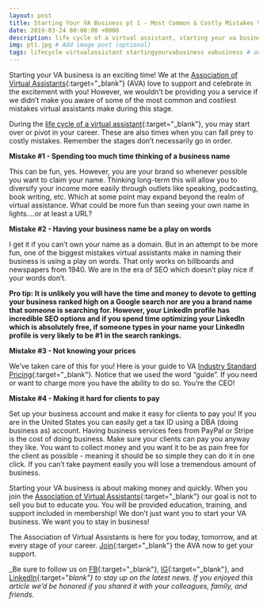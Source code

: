 ```yaml
---
layout: post
title: Starting Your VA Business pt 1 - Most Common & Costly Mistakes VAs Make
date: 2019-03-24 00:00:00 +0000
description: life cycle of a virtual assistant, starting your va business # Add post description (optional)
img: pt1.jpg # Add image post (optional)
tags: lifecycle virtualassistant startingyourvabusiness vabusiness # add tag
---
```


Starting your VA business is an exciting time! We at the [Association of Virtual Assistants](https://associationofvas.com/){:target="_blank"} (AVA) love to support and celebrate in the excitement with you! However, we wouldn’t be providing you a service if we didn’t make you aware of some of the most common and costliest mistakes virtual assistants make during this stage.

During the [life cycle of a virtual assistant](https://associationofvas.com/blog/the-life-cycle-of-a-virtual-assistant){:target="_blank"}, you may start over or pivot in your career. These are also times when you can fall prey to costly mistakes. Remember the stages don’t necessarily go in order.  

__Mistake #1 - Spending too much time thinking of a business name__

This can be fun, yes. However, you are your brand so whenever possible you want to claim your name. Thinking long-term this will allow you to diversify your income more easily through outlets like speaking, podcasting, book writing, etc. Which at some point may expand beyond the realm of virtual assistance. What could be more fun than seeing your own name in lights….or at least a URL?

__Mistake #2 - Having your business name be a play on words__

I get it if you can’t own your name as a domain. But in an attempt to be more fun, one of the biggest mistakes virtual assistants make in naming their business is using a play on words. That only works on billboards and newspapers from 1940. We are in the era of SEO which doesn’t play nice if your words don’t.

__Pro tip: It is unlikely you will have the time and money to devote to getting your business ranked high on a Google search nor are you a brand name that someone is searching for. However, your LinkedIn profile has incredible SEO options and if you spend time optimizing your LinkedIn which is absolutely free, if someone types in your name your LinkedIn profile is very likely to be #1 in the search rankings.__


__Mistake #3 - Not knowing your prices__

We’ve taken care of this for you! Here is your guide to VA [Industry Standard Pricing](https://associationofvas.com/industrypricing){:target="_blank"}. Notice that we used the word “guide”. If you need or want to charge more you have the ability to do so. You’re the CEO!

__Mistake #4 - Making it hard for clients to pay__

Set up your business account and make it easy for clients to pay you! If you are in the United States you can easily get a tax ID using a DBA (doing business as) account. Having business services fees from PayPal or Stripe is the cost of doing business. Make sure your clients can pay you anyway they like. You want to collect money and you want it to be as pain free for the client as possible - meaning it should be so simple they can do it in one click. If you can’t take payment easily you will lose a tremendous amount of business.


Starting your VA business is about making money and quickly. When you join the [Association of Virtual Assistants](https://associationofvas.com/){:target="_blank"} our goal is not to sell you but to educate you. You will be provided education, training, and support included in membership! We don’t just want you to start your VA business. We want you to stay in business!


The Association of Virtual Assistants is here for you today, tomorrow, and at every stage of your career. [Join](https://thevirtualbusinesssummit.thrivecart.com/ava-membership/){:target="_blank"} the AVA now to get your support.

_Be sure to follow us on [FB](https://www.facebook.com/Association-of-Virtual-Assistants-415696612306842/){:target="_blank"}, [IG](https://www.instagram.com/associationofvas/){:target="_blank"}, and [LinkedIn](https://www.linkedin.com/company/associationofvirtualassistants/){:target="_blank"} to stay up on the latest news. If you enjoyed this article we’d be honored if you shared it with your colleagues, family, and friends._
